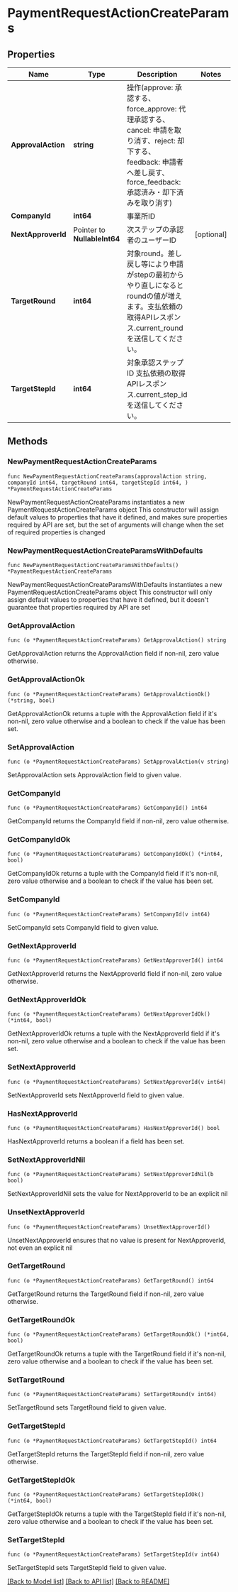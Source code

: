 # PaymentRequestActionCreateParams

## Properties

Name | Type | Description | Notes
------------ | ------------- | ------------- | -------------
**ApprovalAction** | **string** | 操作(approve: 承認する、force_approve: 代理承認する、cancel: 申請を取り消す、reject: 却下する、feedback: 申請者へ差し戻す、force_feedback: 承認済み・却下済みを取り消す) | 
**CompanyId** | **int64** | 事業所ID | 
**NextApproverId** | Pointer to **NullableInt64** | 次ステップの承認者のユーザーID | [optional] 
**TargetRound** | **int64** | 対象round。差し戻し等により申請がstepの最初からやり直しになるとroundの値が増えます。支払依頼の取得APIレスポンス.current_roundを送信してください。 | 
**TargetStepId** | **int64** | 対象承認ステップID 支払依頼の取得APIレスポンス.current_step_idを送信してください。 | 

## Methods

### NewPaymentRequestActionCreateParams

`func NewPaymentRequestActionCreateParams(approvalAction string, companyId int64, targetRound int64, targetStepId int64, ) *PaymentRequestActionCreateParams`

NewPaymentRequestActionCreateParams instantiates a new PaymentRequestActionCreateParams object
This constructor will assign default values to properties that have it defined,
and makes sure properties required by API are set, but the set of arguments
will change when the set of required properties is changed

### NewPaymentRequestActionCreateParamsWithDefaults

`func NewPaymentRequestActionCreateParamsWithDefaults() *PaymentRequestActionCreateParams`

NewPaymentRequestActionCreateParamsWithDefaults instantiates a new PaymentRequestActionCreateParams object
This constructor will only assign default values to properties that have it defined,
but it doesn't guarantee that properties required by API are set

### GetApprovalAction

`func (o *PaymentRequestActionCreateParams) GetApprovalAction() string`

GetApprovalAction returns the ApprovalAction field if non-nil, zero value otherwise.

### GetApprovalActionOk

`func (o *PaymentRequestActionCreateParams) GetApprovalActionOk() (*string, bool)`

GetApprovalActionOk returns a tuple with the ApprovalAction field if it's non-nil, zero value otherwise
and a boolean to check if the value has been set.

### SetApprovalAction

`func (o *PaymentRequestActionCreateParams) SetApprovalAction(v string)`

SetApprovalAction sets ApprovalAction field to given value.


### GetCompanyId

`func (o *PaymentRequestActionCreateParams) GetCompanyId() int64`

GetCompanyId returns the CompanyId field if non-nil, zero value otherwise.

### GetCompanyIdOk

`func (o *PaymentRequestActionCreateParams) GetCompanyIdOk() (*int64, bool)`

GetCompanyIdOk returns a tuple with the CompanyId field if it's non-nil, zero value otherwise
and a boolean to check if the value has been set.

### SetCompanyId

`func (o *PaymentRequestActionCreateParams) SetCompanyId(v int64)`

SetCompanyId sets CompanyId field to given value.


### GetNextApproverId

`func (o *PaymentRequestActionCreateParams) GetNextApproverId() int64`

GetNextApproverId returns the NextApproverId field if non-nil, zero value otherwise.

### GetNextApproverIdOk

`func (o *PaymentRequestActionCreateParams) GetNextApproverIdOk() (*int64, bool)`

GetNextApproverIdOk returns a tuple with the NextApproverId field if it's non-nil, zero value otherwise
and a boolean to check if the value has been set.

### SetNextApproverId

`func (o *PaymentRequestActionCreateParams) SetNextApproverId(v int64)`

SetNextApproverId sets NextApproverId field to given value.

### HasNextApproverId

`func (o *PaymentRequestActionCreateParams) HasNextApproverId() bool`

HasNextApproverId returns a boolean if a field has been set.

### SetNextApproverIdNil

`func (o *PaymentRequestActionCreateParams) SetNextApproverIdNil(b bool)`

 SetNextApproverIdNil sets the value for NextApproverId to be an explicit nil

### UnsetNextApproverId
`func (o *PaymentRequestActionCreateParams) UnsetNextApproverId()`

UnsetNextApproverId ensures that no value is present for NextApproverId, not even an explicit nil
### GetTargetRound

`func (o *PaymentRequestActionCreateParams) GetTargetRound() int64`

GetTargetRound returns the TargetRound field if non-nil, zero value otherwise.

### GetTargetRoundOk

`func (o *PaymentRequestActionCreateParams) GetTargetRoundOk() (*int64, bool)`

GetTargetRoundOk returns a tuple with the TargetRound field if it's non-nil, zero value otherwise
and a boolean to check if the value has been set.

### SetTargetRound

`func (o *PaymentRequestActionCreateParams) SetTargetRound(v int64)`

SetTargetRound sets TargetRound field to given value.


### GetTargetStepId

`func (o *PaymentRequestActionCreateParams) GetTargetStepId() int64`

GetTargetStepId returns the TargetStepId field if non-nil, zero value otherwise.

### GetTargetStepIdOk

`func (o *PaymentRequestActionCreateParams) GetTargetStepIdOk() (*int64, bool)`

GetTargetStepIdOk returns a tuple with the TargetStepId field if it's non-nil, zero value otherwise
and a boolean to check if the value has been set.

### SetTargetStepId

`func (o *PaymentRequestActionCreateParams) SetTargetStepId(v int64)`

SetTargetStepId sets TargetStepId field to given value.



[[Back to Model list]](../README.md#documentation-for-models) [[Back to API list]](../README.md#documentation-for-api-endpoints) [[Back to README]](../README.md)


